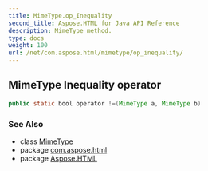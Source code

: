 ```yaml
---
title: MimeType.op_Inequality
second_title: Aspose.HTML for Java API Reference
description: MimeType method. 
type: docs
weight: 100
url: /net/com.aspose.html/mimetype/op_inequality/
---
```

## MimeType Inequality operator

```java
public static bool operator !=(MimeType a, MimeType b)
```

### See Also

* class [MimeType](../)
* package [com.aspose.html](../../mimetype/)
* package [Aspose.HTML](../../../)
